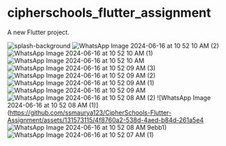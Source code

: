 # cipherschools_flutter_assignment



A new Flutter project.

![splash-background](https://github.com/ssmaurya123/CipherSchools-Flutter-Assignment/assets/131573115/92c73dc3-c692-4c40-bf20-3c2b9be39ffd)
![WhatsApp Image 2024-06-16 at 10 52 10 AM (2)](https://github.com/ssmaurya123/CipherSchools-Flutter-Assignment/assets/131573115/e7305538-e122-412a-962b-3c7987f10649)
![WhatsApp Image 2024-06-16 at 10 52 10 AM (1)](https://github.com/ssmaurya123/CipherSchools-Flutter-Assignment/assets/131573115/a7e51f4e-b774-4af4-a0ba-52cdf2af164e)
![WhatsApp Image 2024-06-16 at 10 52 10 AM](https://github.com/ssmaurya123/CipherSchools-Flutter-Assignment/assets/131573115/48f5a0be-7fc5-4e87-872f-0d8bd12c158b)
![WhatsApp Image 2024-06-16 at 10 52 09 AM (3)](https://github.com/ssmaurya123/CipherSchools-Flutter-Assignment/assets/131573115/c7653287-3c09-4689-82b7-5b433dcf87ed)
![WhatsApp Image 2024-06-16 at 10 52 09 AM (2)](https://github.com/ssmaurya123/CipherSchools-Flutter-Assignment/assets/131573115/ad2108d5-eaed-4f07-938d-ea1ecf33fe84)
![WhatsApp Image 2024-06-16 at 10 52 09 AM (1)](https://github.com/ssmaurya123/CipherSchools-Flutter-Assignment/assets/131573115/c2fdf18f-a1d4-4256-882e-ba12374e7771)
![WhatsApp Image 2024-06-16 at 10 52 09 AM](https://github.com/ssmaurya123/CipherSchools-Flutter-Assignment/assets/131573115/b37a8d5a-6d09-4c37-b25c-da7ec971151b)
![WhatsApp Image 2024-06-16 at 10 52 08 AM (2)](https://github.com/ssmaurya123/CipherSchools-Flutter-Assignment/assets/131573115/aa522c46-690d-4d72-a1fd-c237fbd13139)
![WhatsApp Image 2024-06-16 at 10 52 08 AM (1)](https://github.com/ssmaurya123/CipherSchools-Flutter-Assignment/assets/131573115/4f8760a2-538d-4aed-b84d-261a5e4
![WhatsApp Image 2024-06-16 at 10 52 08 AM](https://github.com/ssmaurya123/CipherSchools-Flutter-Assignment/assets/131573115/92b97296-4449-425f-9ef8-010b4c891b30)
9ebb1)
![WhatsApp Image 2024-06-16 at 10 52 07 AM (1)](https://github.com/ssmaurya123/CipherSchools-Flutter-Assignment/assets/131573115/7415257c-6d17-49fa-9856-a816e2c793c7)
